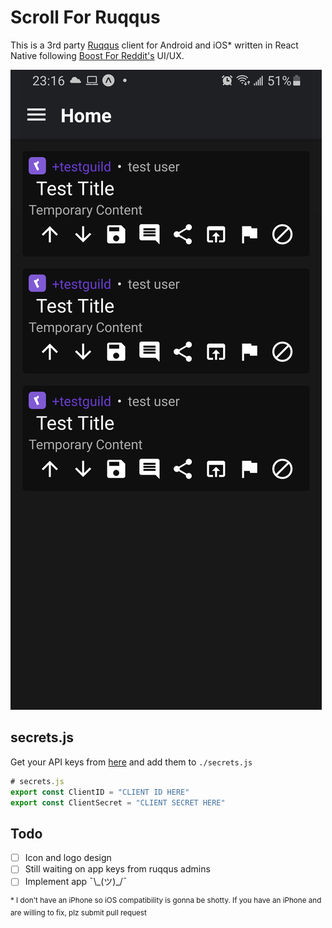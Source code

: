 # Scroll For Ruqqus

This is a 3rd party [Ruqqus](https://ruqqus.com/) client for Android and iOS\* written in React Native following [Boost For Reddit's](https://play.google.com/store/apps/details?id=com.rubenmayayo.reddit) UI/UX.

![initial dev screenshot](docs/readme/initialdevscreenshot.png)

## secrets.js

Get your API keys from [here](https://ruqqus.com/settings/apps) and add them to `./secrets.js`

```js
# secrets.js
export const ClientID = "CLIENT ID HERE"
export const ClientSecret = "CLIENT SECRET HERE"
```

## Todo

- [ ] Icon and logo design
- [ ] Still waiting on app keys from ruqqus admins
- [ ] Implement app ¯\\\_(ツ)_/¯

<sup>* I don't have an iPhone so iOS compatibility is gonna be shotty. If you have an iPhone and are willing to fix, plz submit pull request</sup>